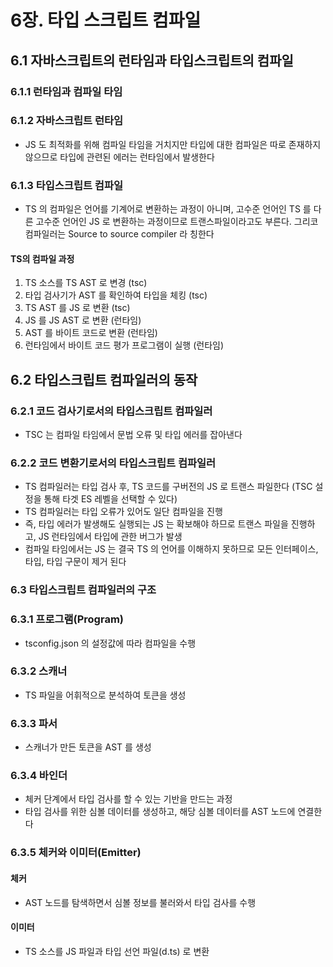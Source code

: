 # 6장. 타입 스크립트 컴파일

## 6.1 자바스크립트의 런타임과 타입스크립트의 컴파일

### 6.1.1 런타임과 컴파일 타임

### 6.1.2 자바스크립트 런타임

- JS 도 최적화를 위해 컴파일 타임을 거치지만 타입에 대한 컴파일은 따로 존재하지 않으므로 타입에 관련된 에러는 런타임에서 발생한다

### 6.1.3 타입스크립트 컴파일

- TS 의 컴파일은 언어를 기계어로 변환하는 과정이 아니며, 고수준 언어인 TS 를 다른 고수준 언어인 JS 로 변환하는 과정이므로 트랜스파일이라고도 부른다. 그리코 컴파일러는 Source to source compiler 라 칭한다

#### TS의 컴파일 과정

1. TS 소스를 TS AST 로 변경 (tsc)
2. 타입 검사기가 AST 를 확인하여 타입을 체킹 (tsc)
3. TS AST 를 JS 로 변환 (tsc)
4. JS 를 JS AST 로 변환 (런타임)
5. AST 를 바이트 코드로 변환 (런타임)
6. 런타임에서 바이트 코드 평가 프로그램이 실행 (런타임)

## 6.2 타입스크립트 컴파일러의 동작

### 6.2.1 코드 검사기로서의 타입스크립트 컴파일러

- TSC 는 컴파일 타임에서 문법 오류 및 타입 에러를 잡아낸다

### 6.2.2 코드 변환기로서의 타입스크립트 컴파일러

- TS 컴파일러는 타입 검사 후, TS 코드를 구버전의 JS 로 트랜스 파일한다 (TSC 설정을 통해 타겟 ES 레벨을 선택할 수 있다)
- TS 컴파일러는 타입 오류가 있어도 일단 컴파일을 진행
- 즉, 타입 에러가 발생해도 실행되는 JS 는 확보해야 하므로 트랜스 파일을 진행하고, JS 런타임에서 타입에 관한 버그가 발생
- 컴파일 타임에서는 JS 는 결국 TS 의 언어를 이해하지 못하므로 모든 인터페이스, 타입, 타입 구문이 제거 된다

### 6.3 타입스크립트 컴파일러의 구조

### 6.3.1 프로그램(Program)

- tsconfig.json 의 설정값에 따라 컴파일을 수행

### 6.3.2 스캐너

- TS 파일을 어휘적으로 분석하여 토큰을 생성

### 6.3.3 파서

- 스캐너가 만든 토큰을 AST 를 생성

### 6.3.4 바인더

- 체커 단계에서 타입 검사를 할 수 있는 기반을 만드는 과정
- 타입 검사를 위한 심볼 데이터를 생성하고, 해당 심볼 데이터를 AST 노드에 연결한다

### 6.3.5 체커와 이미터(Emitter)

#### 체커

- AST 노드를 탐색하면서 심볼 정보를 불러와서 타입 검사를 수행

#### 이미터

- TS 소스를 JS 파일과 타입 선언 파일(d.ts) 로 변환
